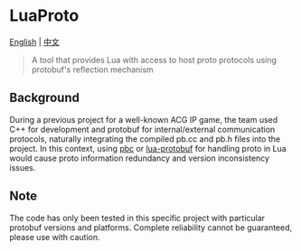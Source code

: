 # LuaProto

[English](README.md) | [中文](README_CN.md)

> A tool that provides Lua with access to host proto protocols using protobuf's reflection mechanism

## Background
During a previous project for a well-known ACG IP game, the team used C++ for development and protobuf for internal/external communication protocols, naturally integrating the compiled pb.cc and pb.h files into the project. In this context, using [pbc](https://github.com/cloudwu/pbc) or [lua-protobuf](https://github.com/starwing/lua-protobuf) for handling proto in Lua would cause proto information redundancy and version inconsistency issues.

## Note
The code has only been tested in this specific project with particular protobuf versions and platforms. Complete reliability cannot be guaranteed, please use with caution.